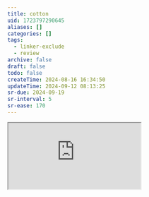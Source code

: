 ```yaml
---
title: cotton
uid: 1723797290645
aliases: []
categories: []
tags:
  - linker-exclude
  - review
archive: false
draft: false
todo: false
createTime: 2024-08-16 16:34:50
updateTime: 2024-09-12 08:13:25
sr-due: 2024-09-19
sr-interval: 5
sr-ease: 170
---
```


<iframe
  class="iframe_full"
  src="https://dict.youdao.com/result?word=cotton&lang=en"
>
</iframe>
